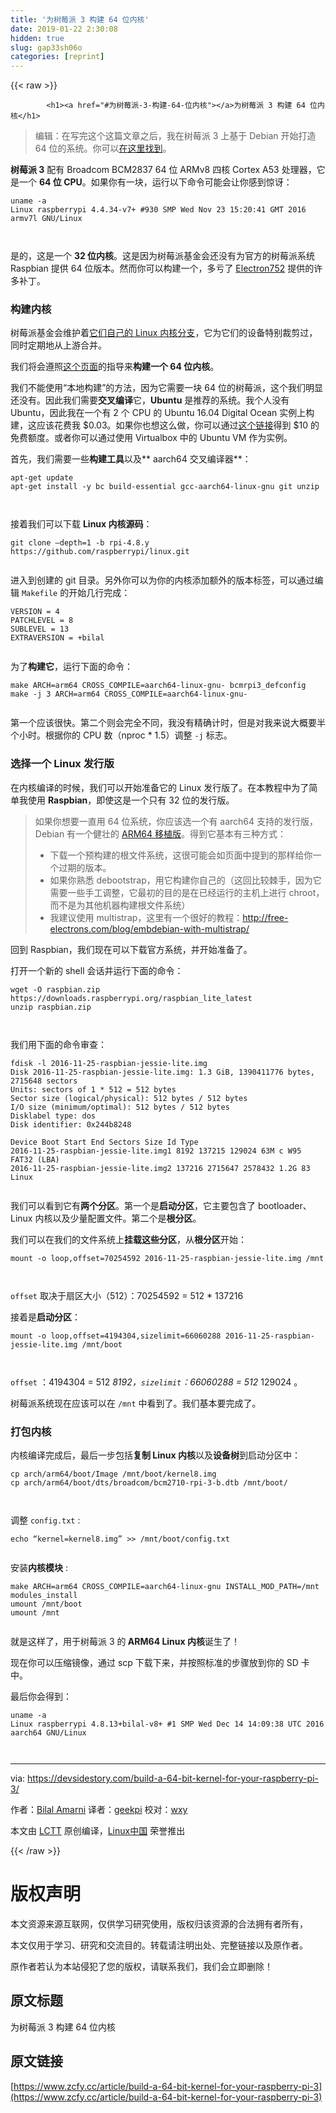 ```yaml
---
title: '为树莓派 3 构建 64 位内核' 
date: 2019-01-22 2:30:08
hidden: true
slug: gap33sh06o
categories: [reprint]
---
```


{{< raw >}}

            <h1><a href="#为树莓派-3-构建-64-位内核"></a>为树莓派 3 构建 64 位内核</h1>
<blockquote>
<p>编辑：在写完这个这篇文章之后，我在树莓派 3 上基于 Debian 开始打造 64 位的系统。你可以<a href="https://github.com/bamarni/pi64">在这里找到</a>。</p>
</blockquote>
<p><strong>树莓派 3</strong> 配有 Broadcom BCM2837 64 位 ARMv8 四核 Cortex A53 处理器，它是一个 <strong>64 位 CPU</strong>。如果你有一块，运行以下命令可能会让你感到惊讶：</p>
<pre><code class="hljs less"><span class="hljs-selector-tag">uname</span> <span class="hljs-selector-tag">-a</span>
<span class="hljs-selector-tag">Linux</span> <span class="hljs-selector-tag">raspberrypi</span> <span class="hljs-selector-tag">4</span><span class="hljs-selector-class">.4</span><span class="hljs-selector-class">.34-v7</span>+ <span class="hljs-selector-id">#930</span> <span class="hljs-selector-tag">SMP</span> <span class="hljs-selector-tag">Wed</span> <span class="hljs-selector-tag">Nov</span> <span class="hljs-selector-tag">23</span> <span class="hljs-selector-tag">15</span><span class="hljs-selector-pseudo">:20</span><span class="hljs-selector-pseudo">:41</span> <span class="hljs-selector-tag">GMT</span> <span class="hljs-selector-tag">2016</span> <span class="hljs-selector-tag">armv7l</span> <span class="hljs-selector-tag">GNU</span>/<span class="hljs-selector-tag">Linux</span>

</code></pre><p>是的，这是一个 <strong>32 位内核</strong>。这是因为树莓派基金会还没有为官方的树莓派系统 Raspbian 提供 64 位版本。然而你可以构建一个，多亏了 <a href="https://github.com/Electron752">Electron752</a> 提供的许多补丁。</p>
<h3><a href="#构建内核"></a>构建内核</h3>
<p>树莓派基金会维护着<a href="https://github.com/raspberrypi/linux">它们自己的 Linux 内核分支</a>，它为它们的设备特别裁剪过，同时定期地从上游合并。</p>
<p>我们将会遵照<a href="https://www.raspberrypi.org/documentation/linux/kernel/building.md">这个页面</a>的指导来<strong>构建一个 64 位内核</strong>。</p>
<p>我们不能使用“本地构建”的方法，因为它需要一块 64 位的树莓派，这个我们明显还没有。因此我们需要<strong>交叉编译</strong>它，<strong>Ubuntu</strong> 是推荐的系统。我个人没有 Ubuntu，因此我在一个有 2 个 CPU 的 Ubuntu 16.04 Digital Ocean 实例上构建，这应该花费我 $0.03。如果你也想这么做，你可以通过<a href="https://m.do.co/c/8ef9c5832a9c">这个链接</a>得到 $10 的免费额度。或者你可以通过使用 Virtualbox 中的 Ubuntu VM 作为实例。</p>
<p>首先，我们需要一些<strong>构建工具</strong>以及** aarch64 交叉编译器**：</p>
<pre><code class="hljs armasm"><span class="hljs-symbol">apt</span>-<span class="hljs-meta">get</span> update
<span class="hljs-symbol">apt</span>-<span class="hljs-meta">get</span> install -y <span class="hljs-keyword">bc </span><span class="hljs-keyword">build-essential </span>gcc-aarch64-linux-gnu git unzip

</code></pre><p>接着我们可以下载 <strong>Linux 内核源码</strong>：</p>
<pre><code class="hljs stylus">git clone –depth=<span class="hljs-number">1</span> -<span class="hljs-selector-tag">b</span> rpi-<span class="hljs-number">4.8</span><span class="hljs-selector-class">.y</span> https:<span class="hljs-comment">//github.com/raspberrypi/linux.git</span>

</code></pre><p>进入到创建的 git 目录。另外你可以为你的内核添加额外的版本标签，可以通过编辑 <code>Makefile</code> 的开始几行完成：</p>
<pre><code class="hljs ini"><span class="hljs-attr">VERSION</span> = <span class="hljs-number">4</span>
<span class="hljs-attr">PATCHLEVEL</span> = <span class="hljs-number">8</span>
<span class="hljs-attr">SUBLEVEL</span> = <span class="hljs-number">13</span>
<span class="hljs-attr">EXTRAVERSION</span> = +bilal

</code></pre><p>为了<strong>构建它</strong>，运行下面的命令：</p>
<pre><code class="hljs routeros">make <span class="hljs-attribute">ARCH</span>=arm64 <span class="hljs-attribute">CROSS_COMPILE</span>=aarch64-linux-gnu- bcmrpi3_defconfig
make -j 3 <span class="hljs-attribute">ARCH</span>=arm64 <span class="hljs-attribute">CROSS_COMPILE</span>=aarch64-linux-gnu-

</code></pre><p>第一个应该很快。第二个则会完全不同，我没有精确计时，但是对我来说大概要半个小时。根据你的 CPU 数（nproc * 1.5）调整 <code>-j</code> 标志。</p>
<h3><a href="#选择一个-linux-发行版"></a>选择一个 Linux 发行版</h3>
<p>在内核编译的时候，我们可以开始准备它的 Linux 发行版了。在本教程中为了简单我使用 <strong>Raspbian</strong>，即使这是一个只有 32 位的发行版。</p>
<blockquote>
<p>如果你想要一直用 64 位系统，你应该选一个有 aarch64 支持的发行版，Debian 有一个健壮的 <a href="https://wiki.debian.org/Arm64Port">ARM64 移植版</a>。得到它基本有三种方式：</p>
<ul>
<li>下载一个预构建的根文件系统，这很可能会如页面中提到的那样给你一个过期的版本。</li>
<li>如果你熟悉 debootstrap，用它构建你自己的（这回比较棘手，因为它需要一些手工调整，它最初的目的是在已经运行的主机上进行 chroot，而不是为其他机器构建根文件系统）</li>
<li>我建议使用 multistrap，这里有一个很好的教程：<a href="http://free-electrons.com/blog/embdebian-with-multistrap/">http://free-electrons.com/blog/embdebian-with-multistrap/</a></li>
</ul>
</blockquote>
<p>回到 Raspbian，我们现在可以下载官方系统，并开始准备了。</p>
<p>打开一个新的 shell 会话并运行下面的命令：</p>
<pre><code class="hljs stylus">wget -O raspbian<span class="hljs-selector-class">.zip</span> https:<span class="hljs-comment">//downloads.raspberrypi.org/raspbian_lite_latest</span>
unzip raspbian<span class="hljs-selector-class">.zip</span>

</code></pre><p>我们用下面的命令审查：</p>
<pre><code class="hljs tap">fdisk -l 2016-11-25-raspbian-jessie-lite.img
Disk 2016-11-25-raspbian-jessie-lite.img: 1.3 GiB,<span class="hljs-number"> 1390411776 </span>bytes,<span class="hljs-number"> 2715648 </span>sectors
Units: sectors of<span class="hljs-number"> 1 </span>*<span class="hljs-number"> 512 </span>=<span class="hljs-number"> 512 </span>bytes
Sector size (logical/physical):<span class="hljs-number"> 512 </span>bytes /<span class="hljs-number"> 512 </span>bytes
I/O size (minimum/optimal):<span class="hljs-number"> 512 </span>bytes /<span class="hljs-number"> 512 </span>bytes
Disklabel type: dos
Disk identifier: 0x244b8248

Device Boot Start End Sectors Size Id Type
2016-11-25-raspbian-jessie-lite.img1<span class="hljs-number"> 8192 </span>137215<span class="hljs-number"> 129024 </span>63M c W95 FAT32 (LBA)
2016-11-25-raspbian-jessie-lite.img2<span class="hljs-number"> 137216 </span>2715647<span class="hljs-number"> 2578432 </span>1.2G<span class="hljs-number"> 83 </span>Linux

</code></pre><p>我们可以看到它有<strong>两个分区</strong>。第一个是<strong>启动分区</strong>，它主要包含了 bootloader、Linux 内核以及少量配置文件。第二个是<strong>根分区</strong>。</p>
<p>我们可以在我们的文件系统上<strong>挂载这些分区</strong>，从<strong>根分区</strong>开始：</p>
<pre><code class="hljs lsl">mount -o loop,offset=<span class="hljs-number">70254592</span> <span class="hljs-number">2016</span><span class="hljs-number">-11</span><span class="hljs-number">-25</span>-raspbian-jessie-lite.img /mnt

</code></pre><p><code>offset</code> 取决于扇区大小（512）：70254592 = 512 * 137216</p>
<p>接着是<strong>启动分区</strong>：</p>
<pre><code class="hljs lsl">mount -o loop,offset=<span class="hljs-number">4194304</span>,sizelimit=<span class="hljs-number">66060288</span> <span class="hljs-number">2016</span><span class="hljs-number">-11</span><span class="hljs-number">-25</span>-raspbian-jessie-lite.img /mnt/boot

</code></pre><p><code>offset</code> ：4194304 = 512 <em> 8192，<code>sizelimit</code>：66060288 = 512 </em> 129024 。</p>
<p>树莓派系统现在应该可以在 <code>/mnt</code> 中看到了。我们基本要完成了。</p>
<h3><a href="#打包内核"></a>打包内核</h3>
<p>内核编译完成后，最后一步包括<strong>复制 Linux 内核</strong>以及<strong>设备树</strong>到启动分区中：</p>
<pre><code class="hljs awk">cp arch<span class="hljs-regexp">/arm64/</span>boot<span class="hljs-regexp">/Image /m</span>nt<span class="hljs-regexp">/boot/</span>kernel8.img
cp arch<span class="hljs-regexp">/arm64/</span>boot<span class="hljs-regexp">/dts/</span>broadcom<span class="hljs-regexp">/bcm2710-rpi-3-b.dtb /m</span>nt<span class="hljs-regexp">/boot/</span>

</code></pre><p>调整 <code>config.txt</code> :</p>
<pre><code class="hljs ruby">echo “kernel=kernel8.img” <span class="hljs-meta">&gt;&gt; </span>/mnt/boot/config.txt

</code></pre><p>安装<strong>内核模块</strong> :</p>
<pre><code class="hljs routeros">make <span class="hljs-attribute">ARCH</span>=arm64 <span class="hljs-attribute">CROSS_COMPILE</span>=aarch64-linux-gnu <span class="hljs-attribute">INSTALL_MOD_PATH</span>=/mnt modules_install
umount /mnt/boot
umount /mnt

</code></pre><p>就是这样了，用于树莓派 3 的<strong> ARM64 Linux 内核</strong>诞生了！</p>
<p>现在你可以压缩镜像，通过 scp 下载下来，并按照标准的步骤放到你的 SD 卡中。</p>
<p>最后你会得到：</p>
<pre><code class="hljs less"><span class="hljs-selector-tag">uname</span> <span class="hljs-selector-tag">-a</span>
<span class="hljs-selector-tag">Linux</span> <span class="hljs-selector-tag">raspberrypi</span> <span class="hljs-selector-tag">4</span><span class="hljs-selector-class">.8</span><span class="hljs-selector-class">.13</span>+<span class="hljs-selector-tag">bilal-v8</span>+ <span class="hljs-selector-id">#1</span> <span class="hljs-selector-tag">SMP</span> <span class="hljs-selector-tag">Wed</span> <span class="hljs-selector-tag">Dec</span> <span class="hljs-selector-tag">14</span> <span class="hljs-selector-tag">14</span><span class="hljs-selector-pseudo">:09</span><span class="hljs-selector-pseudo">:38</span> <span class="hljs-selector-tag">UTC</span> <span class="hljs-selector-tag">2016</span> <span class="hljs-selector-tag">aarch64</span> <span class="hljs-selector-tag">GNU</span>/<span class="hljs-selector-tag">Linux</span>

</code></pre><hr>
<p>via: <a href="https://devsidestory.com/build-a-64-bit-kernel-for-your-raspberry-pi-3/">https://devsidestory.com/build-a-64-bit-kernel-for-your-raspberry-pi-3/</a></p>
<p>作者：<a href="http://devsidestory.com/about-me">Bilal Amarni</a> 译者：<a href="https://github.com/geekpi">geekpi</a> 校对：<a href="https://github.com/wxy">wxy</a></p>
<p>本文由 <a href="https://github.com/LCTT/TranslateProject">LCTT</a> 原创编译，<a href="https://linux.cn/">Linux中国</a> 荣誉推出</p>

          
{{< /raw >}}

# 版权声明
本文资源来源互联网，仅供学习研究使用，版权归该资源的合法拥有者所有，

本文仅用于学习、研究和交流目的。转载请注明出处、完整链接以及原作者。

原作者若认为本站侵犯了您的版权，请联系我们，我们会立即删除！

## 原文标题
为树莓派 3 构建 64 位内核

## 原文链接
[https://www.zcfy.cc/article/build-a-64-bit-kernel-for-your-raspberry-pi-3](https://www.zcfy.cc/article/build-a-64-bit-kernel-for-your-raspberry-pi-3)

